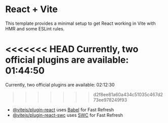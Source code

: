 # React + Vite

This template provides a minimal setup to get React working in Vite with HMR and some ESLint rules.

<<<<<<< HEAD
Currently, two official plugins are available: 01:44:50
=======
Currently, two official plugins are available: 02:12:30
>>>>>>> d2f8ee81a60a434c51035c467d273ee978249f93

- [@vitejs/plugin-react](https://github.com/vitejs/vite-plugin-react/blob/main/packages/plugin-react/README.md) uses [Babel](https://babeljs.io/) for Fast Refresh
- [@vitejs/plugin-react-swc](https://github.com/vitejs/vite-plugin-react-swc) uses [SWC](https://swc.rs/) for Fast Refresh
